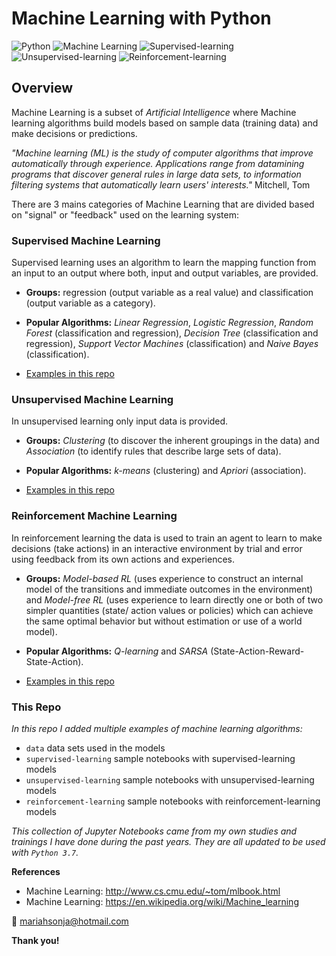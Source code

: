 # Machine Learning with Python
![Python](https://img.shields.io/badge/Python-3.7-brightgreen.svg)
![Machine Learning](https://img.shields.io/badge/AI-machine--learning-blue)
![Supervised-learning](https://img.shields.io/badge/ML-supervised--learning-orange)
![Unsupervised-learning](https://img.shields.io/badge/ML-unsupervised--learning-yellow)
![Reinforcement-learning](https://img.shields.io/badge/ML-reinforcement--learning-lightgrey)

## Overview

Machine Learning is a subset of *Artificial Intelligence* where Machine learning algorithms build models based on sample data (training data) and make decisions or predictions.

*"Machine learning (ML) is the study of computer algorithms that improve automatically through experience. Applications range from datamining programs that discover general rules in large data sets, to information filtering systems that automatically learn users' interests."* Mitchell, Tom 

There are 3 mains categories of Machine Learning that are divided based on "signal" or "feedback" used on the learning system:

### Supervised Machine Learning

Supervised learning uses an algorithm to learn the mapping function from an input to an output where both, input and output variables, are provided.

- **Groups:** regression (output variable as a real value) and classification (output variable as a category).

- **Popular Algorithms:** *Linear Regression*, *Logistic Regression*, *Random Forest* (classification and regression), *Decision Tree* (classification and regression), *Support Vector Machines* (classification) and *Naive Bayes* (classification).

- [Examples in this repo](./supervised-learning)


### Unsupervised Machine Learning

In unsupervised learning only input data is provided.

- **Groups:** *Clustering* (to discover the inherent groupings in the data) and *Association* (to identify rules that describe large sets of data).

- **Popular Algorithms:** *k-means* (clustering) and *Apriori* (association).

- [Examples in this repo](./unsupervised-learning)


### Reinforcement Machine Learning

In reinforcement learning the data is used to train an agent to learn to make decisions (take actions) in an interactive environment by trial and error using feedback from its own actions and experiences. 

- **Groups:** *Model-based RL* (uses experience to construct an internal model of the transitions and immediate outcomes in the environment) and *Model-free RL* (uses experience to learn directly one or both of two simpler quantities (state/ action values or policies) which can achieve the same optimal behavior but without estimation or use of a world model).

- **Popular Algorithms:** *Q-learning* and *SARSA* (State-Action-Reward-State-Action). 

- [Examples in this repo](./reinforcement-learning)



### This Repo

*In this repo I added multiple examples of machine learning algorithms:*

- `data` data sets used in the models
- `supervised-learning` sample notebooks with supervised-learning models
- `unsupervised-learning` sample notebooks with unsupervised-learning models
- `reinforcement-learning` sample notebooks with reinforcement-learning models


*This collection of Jupyter Notebooks came from my own studies and trainings I have done during the past years. They are all updated to be used with `Python 3.7`.*


**References**
- Machine Learning: http://www.cs.cmu.edu/~tom/mlbook.html
- Machine Learning: https://en.wikipedia.org/wiki/Machine_learning


:email: mariahsonja@hotmail.com

**Thank you!**
